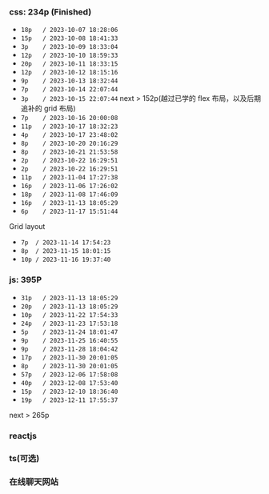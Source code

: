 ### css: 234p (Finished)
- `18p   / 2023-10-07 18:28:06`
- `15p   / 2023-10-08 18:41:33`
- `3p    / 2023-10-09 18:33:04`
- `12p   / 2023-10-10 18:59:33`
- `20p   / 2023-10-11 18:33:15`
- `12p   / 2023-10-12 18:15:16`
- `9p    / 2023-10-13 18:32:44`
- `7p    / 2023-10-14 22:07:44`
- `3p    / 2023-10-15 22:07:44` next > 152p(越过已学的 flex 布局，以及后期追补的 grid 布局)
- `7p    / 2023-10-16 20:00:08`
- `11p   / 2023-10-17 18:32:23`
- `4p    / 2023-10-17 23:48:02`
- `8p    / 2023-10-20 20:16:29`
- `8p    / 2023-10-21 21:53:58`
- `2p    / 2023-10-22 16:29:51`
- `2p    / 2023-10-22 16:29:51`
- `11p   / 2023-11-04 17:27:38`
- `16p   / 2023-11-06 17:26:02`
- `18p   / 2023-11-08 17:46:09`
- `16p   / 2023-11-13 18:05:29`
- `6p    / 2023-11-17 15:51:44`

Grid layout 
- `7p  / 2023-11-14 17:54:23`
- `8p  / 2023-11-15 18:01:15`
- `10p / 2023-11-16 19:37:40`

### js: 395P
- `31p   / 2023-11-13 18:05:29`
- `20p   / 2023-11-13 18:05:29`
- `10p   / 2023-11-22 17:54:33`
- `24p   / 2023-11-23 17:53:18`
- `5p    / 2023-11-24 18:01:47`
- `9p    / 2023-11-25 16:40:55`
- `9p    / 2023-11-28 18:04:42`
- `17p   / 2023-11-30 20:01:05`
- `8p    / 2023-11-30 20:01:05`
- `57p   / 2023-12-06 17:58:08`
- `40p   / 2023-12-08 17:53:40`
- `15p   / 2023-12-10 18:36:40`
- `19p   / 2023-12-11 17:55:37`

next > 265p

### reactjs

### ts(可选)

### 在线聊天网站